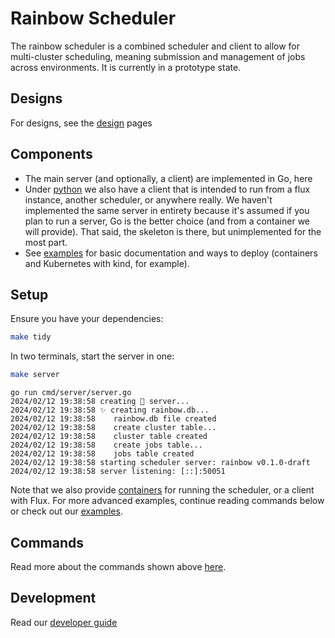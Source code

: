 # Rainbow Scheduler

The rainbow scheduler is a combined scheduler and client to allow for multi-cluster scheduling, meaning submission and management of jobs across environments. It is currently in a prototype state.

## Designs

For designs, see the [design](design.md) pages

## Components

 - The main server (and optionally, a client) are implemented in Go, here
 - Under [python](https://github.com/converged-computing/rainbow/tree/main/python/v1) we also have a client that is intended to run from a flux instance, another scheduler, or anywhere really. We haven't implemented the same server in entirety because it's assumed if you plan to run a server, Go is the better choice (and from a container we will provide). That said, the skeleton is there, but unimplemented for the most part.
 - See [examples](https://github.com/converged-computing/rainbow/tree/main/docs/examples) for basic documentation and ways to deploy (containers and Kubernetes with kind, for example).

## Setup

Ensure you have your dependencies:

```bash
make tidy
```

In two terminals, start the server in one:

```bash
make server
```
```console
go run cmd/server/server.go
2024/02/12 19:38:58 creating 🌈️ server...
2024/02/12 19:38:58 ✨️ creating rainbow.db...
2024/02/12 19:38:58    rainbow.db file created
2024/02/12 19:38:58    create cluster table...
2024/02/12 19:38:58    cluster table created
2024/02/12 19:38:58    create jobs table...
2024/02/12 19:38:58    jobs table created
2024/02/12 19:38:58 starting scheduler server: rainbow v0.1.0-draft
2024/02/12 19:38:58 server listening: [::]:50051
```

Note that we also provide [containers](https://github.com/orgs/converged-computing/packages?repo_name=rainbow) for running the scheduler, or a client with Flux. For more advanced examples, continue reading commands below or check out our [examples](https://github.com/converged-computing/rainbow/tree/main/docs/examples). 

## Commands

Read more about the commands shown above [here](commands.md#commands).

## Development

Read our [developer guide](#developer.md)